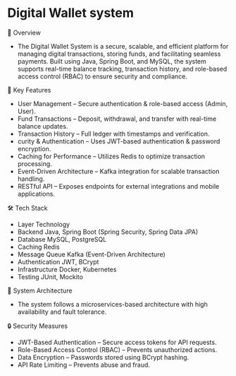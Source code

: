 # Digital Wallet system
📌 Overview
* The Digital Wallet System is a secure, scalable, and efficient platform for managing digital transactions, storing funds, and facilitating seamless payments. Built using Java, Spring Boot, and MySQL, the system supports real-time balance tracking, transaction history, and role-based access control (RBAC) to ensure security and compliance.

🚀 Key Features

* User Management – Secure authentication & role-based access (Admin, User).
*  Fund Transactions – Deposit, withdrawal, and transfer with real-time balance updates.
* Transaction History – Full ledger with timestamps and verification.
* curity & Authentication – Uses JWT-based authentication & password encryption.
* Caching for Performance – Utilizes Redis to optimize transaction processing.
* Event-Driven Architecture – Kafka integration for scalable transaction handling.
* RESTful API – Exposes endpoints for external integrations and mobile applications.

🛠️ Tech Stack
 - Layer	Technology
 - Backend	Java, Spring Boot (Spring Security, Spring Data JPA)
 - Database	MySQL, PostgreSQL
 - Caching	Redis
 - Message Queue	Kafka (Event-Driven Architecture)
 - Authentication	JWT, BCrypt
 - Infrastructure	Docker, Kubernetes
 - Testing	JUnit, Mockito

   
📌 System Architecture
* The system follows a microservices-based architecture with high availability and fault tolerance.


🔒 Security Measures
* JWT-Based Authentication – Secure access tokens for API requests.
* Role-Based Access Control (RBAC) – Prevents unauthorized actions.
* Data Encryption – Passwords stored using BCrypt hashing.
* API Rate Limiting – Prevents abuse and fraud.
